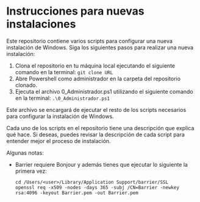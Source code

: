 # Instrucciones para nuevas instalaciones

Este repositorio contiene varios scripts para configurar una nueva instalación de Windows. Siga los siguientes pasos para realizar una nueva instalación:

1. Clona el repositorio en tu máquina local ejecutando el siguiente comando en la terminal: `git clone URL`
2. Abre Powershell como administrador en la carpeta del repositorio clonado.
3. Ejecuta el archivo 0_Administrador.ps1 utilizando el siguiente comando en la terminal: `.\0_Administrador.ps1`

Este archivo se encargará de ejecutar el resto de los scripts necesarios para configurar la instalación de Windows.

Cada uno de los scripts en el repositorio tiene una descripción que explica qué hace. Si deseas, puedes revisar la descripción de cada script para entender mejor el proceso de instalación.

Algunas notas:
- Barrier requiere Bonjour y además tienes que ejecutar lo siguiente la primera vez:

   ```
   cd /Users/<user>/Library/Application Support/barrier/SSL
   openssl req -x509 -nodes -days 365 -subj /CN=Barrier -newkey rsa:4096 -keyout Barrier.pem -out Barrier.pem
   ```
